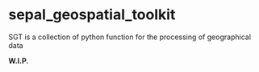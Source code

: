 # sepal_geospatial_toolkit
SGT is a collection of python function for the processing of geographical data

**W.I.P.**
